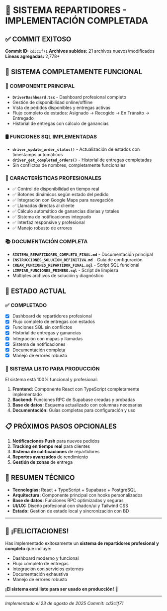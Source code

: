 # 🎉 SISTEMA REPARTIDORES - IMPLEMENTACIÓN COMPLETADA

## ✅ COMMIT EXITOSO
**Commit ID:** `cd3c1f71`
**Archivos subidos:** 21 archivos nuevos/modificados
**Líneas agregadas:** 2,778+

## 🚚 SISTEMA COMPLETAMENTE FUNCIONAL

### 📱 COMPONENTE PRINCIPAL
- **`DriverDashboard.tsx`** - Dashboard profesional completo
- Gestión de disponibilidad online/offline
- Vista de pedidos disponibles y entregas activas
- Flujo completo de estados: Asignado → Recogido → En Tránsito → Entregado
- Historial de entregas con cálculo de ganancias

### 🛢️ FUNCIONES SQL IMPLEMENTADAS
- **`driver_update_order_status()`** - Actualización de estados con timestamps automáticos
- **`driver_get_completed_orders()`** - Historial de entregas completadas
- Sin conflictos de nombres, completamente funcionales

### 🎯 CARACTERÍSTICAS PROFESIONALES
- ✅ Control de disponibilidad en tiempo real
- ✅ Botones dinámicos según estado del pedido
- ✅ Integración con Google Maps para navegación
- ✅ Llamadas directas al cliente
- ✅ Cálculo automático de ganancias diarias y totales
- ✅ Sistema de notificaciones integrado
- ✅ Interfaz responsive y profesional
- ✅ Manejo robusto de errores

### 📚 DOCUMENTACIÓN COMPLETA
- **`SISTEMA_REPARTIDORES_COMPLETO_FINAL.md`** - Documentación principal
- **`INSTRUCCIONES_SOLUCION_DEFINITIVA.md`** - Guía de configuración
- **`CREAR_FUNCIONES_REPARTIDOR_FINAL.sql`** - Script SQL funcional
- **`LIMPIAR_FUNCIONES_PRIMERO.sql`** - Script de limpieza
- Múltiples archivos de solución y diagnóstico

## 🚀 ESTADO ACTUAL

### ✅ COMPLETADO
- [x] Dashboard de repartidores profesional
- [x] Flujo completo de entregas con estados
- [x] Funciones SQL sin conflictos
- [x] Historial de entregas y ganancias
- [x] Integración con mapas y llamadas
- [x] Sistema de notificaciones
- [x] Documentación completa
- [x] Manejo de errores robusto

### 🎯 SISTEMA LISTO PARA PRODUCCIÓN
El sistema está 100% funcional y profesional:

1. **Frontend:** Componente React con TypeScript completamente implementado
2. **Backend:** Funciones RPC de Supabase creadas y probadas
3. **Base de datos:** Esquema actualizado con columnas necesarias
4. **Documentación:** Guías completas para configuración y uso

## 📋 PRÓXIMOS PASOS OPCIONALES

1. **Notificaciones Push** para nuevos pedidos
2. **Tracking en tiempo real** para clientes
3. **Sistema de calificaciones** de repartidores
4. **Reportes avanzados** de rendimiento
5. **Gestión de zonas** de entrega

## 🌟 RESUMEN TÉCNICO

- **Tecnologías:** React + TypeScript + Supabase + PostgreSQL
- **Arquitectura:** Componente principal con hooks personalizados
- **Base de datos:** Funciones RPC optimizadas y seguras
- **UI/UX:** Diseño profesional con shadcn/ui y Tailwind CSS
- **Estado:** Gestión de estado local y sincronización con BD

---

## 🎊 ¡FELICITACIONES!

Has implementado exitosamente un **sistema de repartidores profesional y completo** que incluye:

- Dashboard moderno y funcional
- Flujo completo de entregas
- Integración con servicios externos
- Documentación exhaustiva
- Manejo de errores robusto

**¡El sistema está listo para ser usado en producción!** 🚀

---

*Implementado el 23 de agosto de 2025*
*Commit: cd3c1f71*

